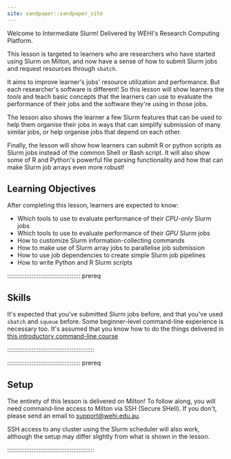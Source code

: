 ```yaml
---
site: sandpaper::sandpaper_site
---
```


Welcome to Intermediate Slurm! Delivered by WEHI's Research Computing Platform.

This lesson is targeted to learners who are researchers who have started using Slurm on Milton, and now have
a sense of how to submit Slurm jobs and request resources through `sbatch`.

It aims to improve learner's jobs' resource utilization and performance. But each researcher's
software is different! So this lesson will show learners the *tools* and teach basic concepts
that the learners can use to evaluate the performance of their jobs and the software they're using
in those jobs.

The lesson also shows the learner a few Slurm features that can be used to help them organise
their jobs in ways that can simplify submission of many similar jobs, or help organise jobs
that depend on each other.

Finally, the lesson will show how learners can submit R or python scripts as Slurm jobs
instead of the common Shell or Bash script. It will also show some of R and Python's powerful
file parsing functionality and how that can make Slurm job arrays even more robust!

## Learning Objectives

After completing this lesson, learners are expected to know:

- Which tools to use to evaluate performance of their *CPU-only* Slurm jobs
- Which tools to use to evaluate performance of their *GPU* Slurm jobs
- How to customize Slurm information-collecting commands
- How to make use of Slurm array jobs to parallelise job submission
- How to use job dependencies to create simple Slurm job pipelines
- How to write Python and R Slurm scripts

::::::::::::::::::::::::::::::::::::::::::  prereq

## Skills
It's expected that you've submitted Slurm jobs before, and that you've used
`sbatch` and `squeue` before. Some beginner-level command-line experience is
necessary too. It's assumed that you know how to do the things delivered in
[this introductory command-line course](https://monashdatafluency.github.io/shell-novice/)


::::::::::::::::::::::::::::::::::::::::::::::::::

::::::::::::::::::::::::::::::::::::::::::  prereq

## Setup
The entirety of this lesson is delivered on Milton! To follow along, you will
need command-line access to Milton via SSH (Secure SHell). If you don't, please
send an email to support@wehi.edu.au.

SSH access to any cluster using the Slurm scheduler will also work, although the
setup may differ slightly from what is shown in the lesson.

::::::::::::::::::::::::::::::::::::::::::::::::::

